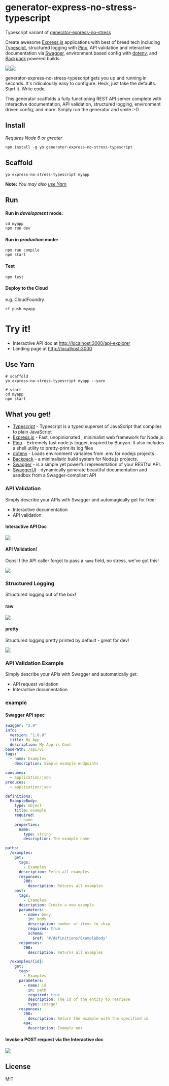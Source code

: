 # generator-express-no-stress-typescript

Typescript variant of [generator-express-no-stress](https://github.com/cdimascio/generator-express-no-stress)

Create awesome [Express.js](www.expressjs.com) applications with best of breed tech including [Typescipt](https://www.typescriptlang.org/), structured logging with [Pino](https://github.com/pinojs/pino), API validation and interactive documentation via [Swagger](http://swagger.io/), environment based config with [dotenv](https://github.com/motdotla/dotenv), and [Backpack](https://github.com/palmerhq/backpack) powered builds.

![](https://raw.githubusercontent.com/cdimascio/generator-express-no-stress-typescript/master/assets/typescript.png)![](https://github.com/cdimascio/generator-express-no-stress-typescript/raw/master/assets/swagger_node.jpeg)

generator-express-no-stress-typescript gets you up and running in seconds. It's ridiculously easy to configure. Heck, just take the defaults. Start it. Write code.

This generator scaffolds a fully functioning REST API server complete with interactive documentation, API validation, structured logging, environment driven config, and more. Simply run the generator and smile :-D

## Install

_Requires Node 6 or greater_

`npm install -g yo generator-express-no-stress-typescript`

## Scaffold

`yo express-no-stress-typescript myapp`

**Note:** _You may also [use Yarn](#use-yarn)_

## Run

#### Run in _development_ mode:

```
cd myapp
npm run dev
```

#### Run in _production_ mode:

```
npm run compile
npm start
```

#### Test

```
npm test
```

#### Deploy to the Cloud

e.g. CloudFoundry

```
cf push myapp
```

# Try it!

* Interactive API doc at [http://localhost:3000/api-explorer](http://localhost:3000/api-explorer)
* Landing page at [http://localhost:3000](http://localhost:3000)

## Use Yarn

```
# scaffold
yo express-no-stress-typescript myapp --yarn

# start
cd myapp
npm start
```

## What you get!

* [Typescript](https://www.typescriptlang.org/) - Typescript is a typed superset of JavaScript that compiles to plain JavaScript
* [Express.js](www.expressjs.com) - Fast, unopinionated
  , minimalist web framework for Node.js
* [Pino](https://github.com/pinojs/pino) - Extremely fast node.js logger, inspired by Bunyan. It also includes a shell utility to pretty-print its log files
* [dotenv](https://github.com/motdotla/dotenv) - Loads environment variables from .env for nodejs projects
* [Backpack](https://github.com/palmerhq/backpack) - a minimalistic build system for Node.js projects.
* [Swagger](http://swagger.io/) - is a simple yet powerful representation of your RESTful API.
* [SwaggerUI](http://swagger.io/) - dynamically generate beautiful documentation and sandbox from a Swagger-compliant API

### API Validation

Simply describe your APIs with Swagger and automagically get for free:

* Interactive documentation
* API validation

#### Interactive API Doc

![](https://github.com/cdimascio/generator-express-no-stress-typescript/raw/master/assets/interactive-doc1.png)

#### API Validation!

Oops! I the API caller forgot to pass a `name` field, no stress, we've got this!

![](https://github.com/cdimascio/generator-express-no-stress-typescript/raw/master/assets/api-validation.png)

### Structured Logging

Structured logging out of the box!

#### raw

![](https://github.com/cdimascio/generator-express-no-stress-typescript/raw/master/assets/logging-raw.png)

#### pretty

Structured logging pretty printed by default - great for dev!

![](https://github.com/cdimascio/generator-express-no-stress-typescript/raw/master/assets/logging-pretty.png)

### API Validation Example

Simply describe your APIs with Swagger and automatically get:

* API request validation
* Interactive documentation

### example

#### Swagger API spec

```yaml
swagger: "2.0"
info:
  version: "1.0.0"
  title: My App
  description: My App is Cool
basePath: /api/v1
tags:
  - name: Examples
    description: Simple example endpoints

consumes:
  - application/json
produces:
  - application/json

definitions:
  ExampleBody:
    type: object
    title: example
    required:
      - name
    properties:
      name:
        type: string
        description: The example name

paths:
  /examples:
    get:
      tags:
        - Examples
      description: Fetch all examples
      responses:
        200:
          description: Returns all examples
    post:
      tags:
        - Examples
      description: Create a new example
      parameters:
        - name: body
          in: body
          description: number of items to skip
          required: true
          schema:
            $ref: "#/definitions/ExampleBody"
      responses:
        200:
          description: Returns all examples

  /examples/{id}:
    get:
      tags:
        - Examples
      parameters:
        - name: id
          in: path
          required: true
          description: The id of the entity to retrieve
          type: integer
      responses:
        200:
          description: Return the example with the specified id
        404:
          description: Example not
```

#### Invoke a POST request via the Interactive doc

![](https://github.com/cdimascio/generator-express-no-stress-typescript/raw/master/assets/interactive-doc.png)

## License

MIT
